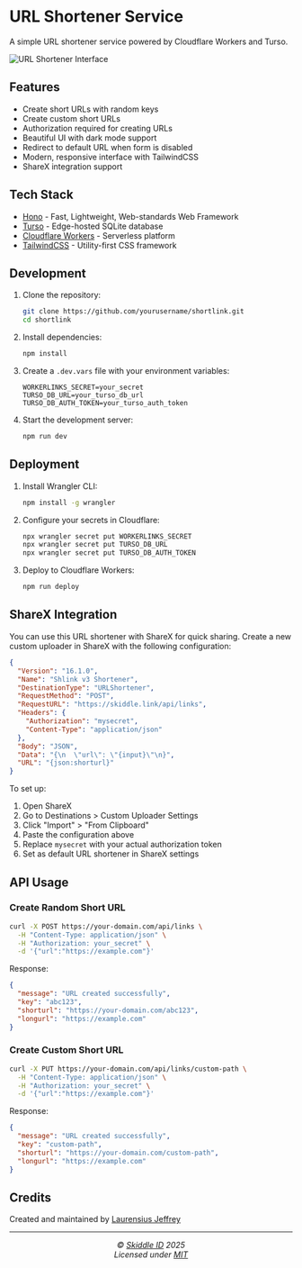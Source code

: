 # URL Shortener Service

A simple URL shortener service powered by Cloudflare Workers and Turso.

![URL Shortener Interface](https://cdn.skiddle.id/images/sharex/2025/01/chrome_KUebIczkgF.png)

## Features

- Create short URLs with random keys
- Create custom short URLs
- Authorization required for creating URLs
- Beautiful UI with dark mode support
- Redirect to default URL when form is disabled
- Modern, responsive interface with TailwindCSS
- ShareX integration support

## Tech Stack

- [Hono](https://hono.dev/) - Fast, Lightweight, Web-standards Web Framework
- [Turso](https://turso.tech/) - Edge-hosted SQLite database
- [Cloudflare Workers](https://workers.cloudflare.com/) - Serverless platform
- [TailwindCSS](https://tailwindcss.com/) - Utility-first CSS framework

## Development

1. Clone the repository:
   ```bash
   git clone https://github.com/yourusername/shortlink.git
   cd shortlink
   ```

2. Install dependencies:
   ```bash
   npm install
   ```

3. Create a `.dev.vars` file with your environment variables:
   ```env
   WORKERLINKS_SECRET=your_secret
   TURSO_DB_URL=your_turso_db_url
   TURSO_DB_AUTH_TOKEN=your_turso_auth_token
   ```

4. Start the development server:
   ```bash
   npm run dev
   ```

## Deployment

1. Install Wrangler CLI:
   ```bash
   npm install -g wrangler
   ```

2. Configure your secrets in Cloudflare:
   ```bash
   npx wrangler secret put WORKERLINKS_SECRET
   npx wrangler secret put TURSO_DB_URL
   npx wrangler secret put TURSO_DB_AUTH_TOKEN
   ```

3. Deploy to Cloudflare Workers:
   ```bash
   npm run deploy
   ```

## ShareX Integration

You can use this URL shortener with ShareX for quick sharing. Create a new custom uploader in ShareX with the following configuration:

```json
{
  "Version": "16.1.0",
  "Name": "Shlink v3 Shortener",
  "DestinationType": "URLShortener",
  "RequestMethod": "POST",
  "RequestURL": "https://skiddle.link/api/links",
  "Headers": {
    "Authorization": "mysecret",
    "Content-Type": "application/json"
  },
  "Body": "JSON",
  "Data": "{\n  \"url\": \"{input}\"\n}",
  "URL": "{json:shorturl}"
}
```

To set up:
1. Open ShareX
2. Go to Destinations > Custom Uploader Settings
3. Click "Import" > "From Clipboard"
4. Paste the configuration above
5. Replace `mysecret` with your actual authorization token
6. Set as default URL shortener in ShareX settings

## API Usage

### Create Random Short URL

```bash
curl -X POST https://your-domain.com/api/links \
  -H "Content-Type: application/json" \
  -H "Authorization: your_secret" \
  -d '{"url":"https://example.com"}'
```

Response:
```json
{
  "message": "URL created successfully",
  "key": "abc123",
  "shorturl": "https://your-domain.com/abc123",
  "longurl": "https://example.com"
}
```

### Create Custom Short URL

```bash
curl -X PUT https://your-domain.com/api/links/custom-path \
  -H "Content-Type: application/json" \
  -H "Authorization: your_secret" \
  -d '{"url":"https://example.com"}'
```

Response:
```json
{
  "message": "URL created successfully",
  "key": "custom-path",
  "shorturl": "https://your-domain.com/custom-path",
  "longurl": "https://example.com"
}
```

## Credits

Created and maintained by [Laurensius Jeffrey](https://github.com/arcestia)

---
<!-- License + Copyright -->
<p  align="center">
  <i>© <a href="https://skiddle.id">Skiddle ID</a> 2025</i><br>
  <i>Licensed under <a href="https://gist.github.com/arcestia/dc2bef037daf25773cb972b69d22be09">MIT</a></i>
</p>
